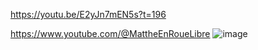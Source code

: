 https://youtu.be/E2yJn7mEN5s?t=196

https://www.youtube.com/@MattheEnRoueLibre
![image](https://github.com/OpenMacroInput/Search_InabilityHelp/assets/99685407/d01553f0-df18-40b9-b288-a918c1e06c39)
